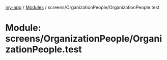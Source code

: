 [my-app](../README.md) / [Modules](../modules.md) / screens/OrganizationPeople/OrganizationPeople.test

# Module: screens/OrganizationPeople/OrganizationPeople.test

